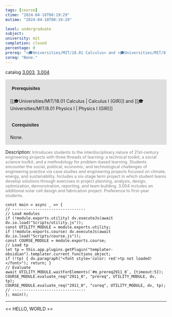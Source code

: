 ```yaml
---
tags: [course]
ctime: "2024-04-18T00:19:29"
mstime: "2024-04-18T00:19:29"

level: undergraduate
subject: 
university: mit
completion: closed
percentage: 0
prereq: "<🎓Universities/MIT/18.01 Calculus> and <🎓Universities/MIT/8.01 Physics I>"
coreq: "None."
---
```


catalog [3.003](http://student.mit.edu/catalog/m3a.html#3.003), [3.004](http://student.mit.edu/catalog/m3a.html#3.004)

<span style="display: block; padding: 15px; background-color: rgb(100, 100, 100, 0.2);"><font id="m_prereq2911_0" style="display: block; font-family: Arial, sans-serif; font-weight: bold; padding: 5px">Prerequisites</font><br><span id="prereq2911_0">[[🎓Universities/MIT/18.01 Calculus | Calculus I (GIR)]] and [[🎓Universities/MIT/8.01 Physics I | Physics I (GIR)]]</span></span>
<span style="display: block; padding: 15px; background-color: rgb(100, 100, 100, 0.2);"><font id="m_coreq2911_0" style="display: block; font-family: Arial, sans-serif; font-weight: bold; padding: 5px">Corequisites</font><br><span id="coreq2911_0">None.</span></span>

<font style="">Description:</font>
<font style="color: grey; font-size: 0.8rem;">Introduces students to the interdisciplinary nature of 21st-century engineering projects with three threads of learning: a technical toolkit, a social science toolkit, and a methodology for problem-based learning. Students encounter the social, political, economic, and technological challenges of engineering practice via case studies and engineering projects focused on climate, energy, and sustainability. Includes a six-stage term project in which student teams develop solutions through exercises in project planning, analysis, design, optimization, demonstration, reporting, and team building. 3.004 includes an additional solar cell design and fabrication project. Preference to first-year students.</font>

```dataviewjs
const main = async _ => {
// --------------------------------
// Load modules
if (!module.exports.utility) dv.executeJs(await dv.io.load("Scripts/utility.js"));
const UTILITY_MODULE = module.exports.utility;
if (!module.exports.course) dv.executeJs(await dv.io.load("Scripts/course.js"));
const COURSE_MODULE = module.exports.course;
// Load tp
let tp = this.app.plugins.getPlugin("templater-obsidian").templater.current_functions_object;
if (!tp) { dv.paragraph("<font style='color: red'>tp not loaded!</font>"); return; }
// Evaluate
await UTILITY_MODULE.waitForElements(`#m_prereq2911_0`, {timeout:5});
COURSE_MODULE.evaluate_req("2911_0", "prereq", UTILITY_MODULE, dv, tp);
COURSE_MODULE.evaluate_req("2911_0", "coreq", UTILITY_MODULE, dv, tp);
// --------------------------------
}; main();
```

---

<< HELLO, WORLD >>
